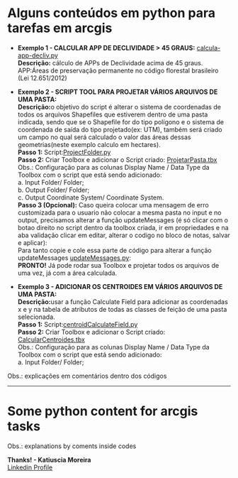 # Alguns conteúdos em python para tarefas em arcgis

* <b>Exemplo 1 - CALCULAR APP DE DECLIVIDADE > 45 GRAUS:</b> [calcula-app-decliv.py](https://github.com/katiusciamoreira/pythonArcgis/blob/master/datas/calcula-app-decliv.py)<br>
<b>Descrição:</b> cálculo de APPs de Declividade acima de 45 graus. APP:Áreas de preservação permanente no código florestal brasileiro (Lei 12.651/2012)<br>

* <b>Exemplo 2 - SCRIPT TOOL PARA PROJETAR VÁRIOS ARQUIVOS DE UMA PASTA:</b> <br>
<b>Descrição:</b>o objetivo do script é alterar o sistema de coordenadas de todos os arquivos Shapefiles que estiverem dentro de uma pasta indicada, sendo que se o Shapefile for do tipo polígono e o sistema de coordenada de saída do tipo projetado(ex: UTM), também será criado um campo no qual será calculado o valor das áreas dessas geometrias(neste exemplo calculo em hectares).<br>
<b>Passo 1:</b> Script:[ProjectFolder.py](https://github.com/katiusciamoreira/pythonArcgis/blob/master/datas/ProjectFolder.py)<br>
<b>Passo 2:</b> Criar Toolbox e adicionar o Script criado: [ProjetarPasta.tbx](https://github.com/katiusciamoreira/pythonArcgis/blob/master/datas/ProjetarPasta.tbx)<br>
Obs.: Configuração para as colunas Display Name / Data Type da Toolbox com o script que está sendo adicionado:<br>
a. Input Folder/ Folder;<br>
b. Output Folder/ Folder;<br>
c. Output Coordinate System/ Coordinate System.<br>
<b>Passo 3 (Opcional):</b> Caso queira colocar uma mensagem de erro customizada para o usuario não colocar a mesma pasta no input e no output, precisamos alterar a função updateMessages (é só clicar com o botao direito no script dentro da toolbox criada, ir em propriedades e na aba validação clicar em editar, alterar o codigo no bloco de notas, salvar e aplicar):
<br>Para tanto copie e cole essa parte de código para alterar a função updateMessages [updateMessages.py](https://github.com/katiusciamoreira/pythonArcgis/blob/master/datas/updateMessages.tbx):
<br><b>PRONTO!</b> Já pode rodar sua Toolbox e projetar todos os arquivos de uma vez, já com a área calculada.<br>
* <b>Exemplo 3 - ADICIONAR OS CENTROIDES EM VÁRIOS ARQUIVOS DE UMA PASTA:</b> <br>
<b>Descrição:</b>usar a função Calculate Field para adicionar as coordenadas x e y na tabela de atributos de todas as classes de feição de uma pasta selecionada.<br>
<b>Passo 1:</b> Script:[centroidCalculateField.py](https://github.com/katiusciamoreira/pythonArcgis/blob/master/datas/ProjectFolder.py)<br>
<b>Passo 2:</b> Criar Toolbox e adicionar o Script criado: [CalcularCentroides.tbx](https://github.com/katiusciamoreira/pythonArcgis/blob/master/datas/CalcularCentroides.tbx)<br>
Obs.: Configuração para as colunas Display Name / Data Type da Toolbox com o script que está sendo adicionado:<br>
a. Input Folder/ Folder;<br>

Obs.: explicações em comentários dentro dos códigos
____________________________________________________________________________________________________________________________

# Some python content for arcgis tasks

Obs.: explanations by coments inside codes

**Thanks! - Katiuscia Moreira**
<br>
[Linkedin Profile](https://www.linkedin.com/in/katiuscia-moreira-0026833b/)
